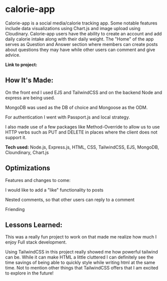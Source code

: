 # calorie-app

Calorie-app is a social media/calorie tracking app. Some notable features include data visualizations using Chart.js and image upload using Cloudinary. Calorie-app users have the ability to create an account and add daily calorie intake along with their daily weight. The "Home" of the app serves as Question and Answer section where members can create posts about questions they may have while other users can comment and give advice.

**Link to project:**

## How It's Made:

On the front end I used EJS and TailwindCSS and on the backend Node and express are being used.

MongoDB was used as the DB of choice and Mongoose as the ODM.

For authentication I went with Passport.js and local strategy.


I also made use of a few packages like Method-Override to allow us to use HTTP verbs such as PUT and DELETE in places where the client does not support it. 


**Tech used:** Node.js, Express.js, HTML, CSS, TailwindCSS, EJS, MongoDB, Cloundinary, Chart.js

## Optimizations

Features and changes to come:

I would like to add a "like" functionality to posts

Nested comments, so that other users can reply to a comment

Friending

## Lessons Learned:

This was a really fun project to work on that made me realize how much I enjoy Full stack development.

Using TailwindCSS in this project really showed me how powerful tailwind can be. While it can make HTML a little cluttered I can definitely see the time savings of being able to quickly style while writing html at the same time. Not to mention other things that TailwindCSS offers that I am excited to explore in the future!
